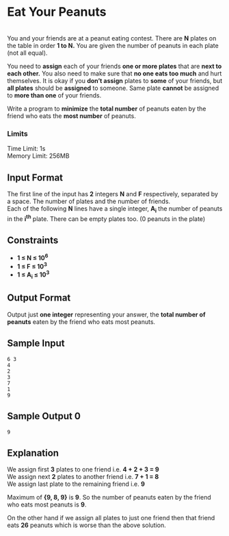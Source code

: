 # Eat Your Peanuts  
&nbsp;  
You and your friends are at a peanut eating contest. There are **N** plates on the table in order **1 to N.** 
You are given the number of peanuts in each plate (not all equal).

You need to **assign** each of your friends **one or more plates** that are **next to each other.** 
You also need to make sure that **no one eats too much** and hurt themselves. 
It is okay if you **don’t assign** plates to **some** of your friends, 
but **all plates** should be **assigned** to someone. 
Same plate **cannot** be assigned to **more than one** of your friends. 

Write a program to **minimize** the **total number** of peanuts eaten by the friend who eats the **most number** of 
peanuts.

### Limits  
Time Limit: 1s  
Memory Limit: 256MB  

## Input Format

The first line of the input has **2** integers **N** and **F** respectively, separated by a space. 
The number of plates and the number of friends.  
Each of the following **N** lines have a single integer,
**A<sub>i</sub>** the number of peanuts in the **i<sup>th</sup>** plate. There can be empty plates too. 
(0 peanuts in the plate)

## Constraints

- **1 &le; N &le; 10<sup>6</sup>**
- **1 &le; F &le; 10<sup>3</sup>**
- **1 &le; A<sub>i</sub> &le; 10<sup>3</sup>** 

## Output Format

Output just **one integer** representing your answer, 
the **total number of peanuts** eaten by the friend who eats most peanuts.
  
## Sample Input

```
6 3
4
2
3
7
1
9
```

## Sample Output 0

```
9
```
  
## Explanation

We assign first **3** plates to one friend i.e. **4 + 2 + 3 = 9**  
We assign next **2** plates to another friend i.e. **7 + 1 = 8**  
We assign last plate to the remaining friend i.e. **9**  
  
Maximum of **{9, 8, 9}** is **9**. So the number of peanuts eaten by the friend who eats most peanuts is **9**.  
  
On the other hand if we assign all plates to just one friend then that friend eats **26** peanuts which is worse than 
the above solution.  

